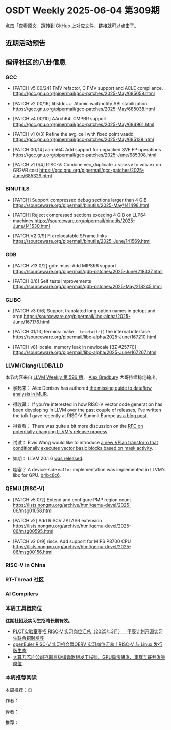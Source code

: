 # OSDT Weekly 2025-06-04 第309期

点击「查看原文」跳转到 GitHub 上对应文件，链接就可以点击了。

## 近期活动预告

## 编译社区的八卦信息

### GCC

- [PATCH v5 00/24] FMV refactor, C FMV support and ACLE compliance.
  https://gcc.gnu.org/pipermail/gcc-patches/2025-May/685058.html

- [PATCH v2 00/16] libstdc++: Atomic wait/notify ABI stabilization
  https://gcc.gnu.org/pipermail/gcc-patches/2025-May/685038.html

- [PATCH v4 00/10] AArch64: CMPBR support
  https://gcc.gnu.org/pipermail/gcc-patches/2025-May/684961.html

- [PATCH v1 0/3] Refine the avg_ceil with fixed point vaadd
  https://gcc.gnu.org/pipermail/gcc-patches/2025-May/685138.html

- [PATCH 00/14] aarch64: Add support for unpacked SVE FP operations
  https://gcc.gnu.org/pipermail/gcc-patches/2025-June/685308.html

- [PATCH v1 0/4] RISC-V: Combine vec_duplicate + vdiv.vv to vdiv.vx on GR2VR cost
  https://gcc.gnu.org/pipermail/gcc-patches/2025-June/685329.html

### BINUTILS

- [PATCH] Support compressed debug sections larger than 4 GiB
  https://sourceware.org/pipermail/binutils/2025-May/141498.html

- [PATCH] Reject compressed sections exceding 4 GiB on LLP64 machines
  https://sourceware.org/pipermail/binutils/2025-June/141530.html

- [PATCH,V2 0/9] Fix relocatable SFrame links
  https://sourceware.org/pipermail/binutils/2025-June/141569.html

### GDB

- [PATCH v13 0/2] gdb: mips: Add MIPSR6 support
  https://sourceware.org/pipermail/gdb-patches/2025-June/218337.html

- [PATCH 0/6] Self tests improvements
  https://sourceware.org/pipermail/gdb-patches/2025-May/218245.html

### GLIBC

- [PATCH v3 0/6] Support translated long option names in getopt and argp
  https://sourceware.org/pipermail/libc-alpha/2025-June/167176.html

- [PATCH 01/13] termios: make `__tcsetattr()` the internal interface
  https://sourceware.org/pipermail/libc-alpha/2025-June/167210.html

- [PATCH v8] locale: memory leak in newlocale [BZ #25770]
  https://sourceware.org/pipermail/libc-alpha/2025-June/167267.html

### LLVM/Clang/LLDB/LLD

本节内容来自 [LLVM Weekly 第 596 期](http://llvmweekly.org/issue/596)，
[Alex Bradbury](https://www.linkedin.com/in/alex-bradbury/) 大哥持续稳定输出。

* 学起来： Alex Denisov has authored [the missing guide to dataflow analysis in MLIR](https://lowlevelbits.com/p/the-missing-guide-to-dataflow-analysis).

* 得收藏： If you're interested in how RISC-V vector code generation has been developing in LLVM over the past couple of releases, I've written the talk I gave recently at RISC-V Summit Europe [as a blog post](https://blogs.igalia.com/compilers/2025/05/28/improvements-to-risc-v-vector-code-generation-in-llvm/).

* 得看看： There was quite a bit more discussion on the [RFC on potentially changing LLVM's release process](https://discourse.llvm.org/t/rfc-updating-and-aligning-the-llvm-release-process-before-llvm-21/86493).

* 试试： Elvis Wang would like to introduce [a new VPlan transform that conditionally executes vector basic blocks based on mask activity](https://discourse.llvm.org/t/rfc-lv-generating-conditional-vpbb-that-will-be-skip-when-the-mask-is-inactive-in-vplan/86591).

* 如期： LLVM 20.1.6 [was released](https://discourse.llvm.org/t/llvm-20-1-6-released/86598).

* 哇塞？ A device-side `malloc` implementation was implemented in LLVM's libc for GPU.
  [b4bc8c6](https://github.com/llvm/llvm-project/commit/b4bc8c6f83e3).

### QEMU (RISC-V)

- [PATCH v5 0/2] Extend and configure PMP region count
  https://lists.nongnu.org/archive/html/qemu-devel/2025-06/msg01058.html

- [PATCH v2] Add RISCV ZALASR extension
  https://lists.nongnu.org/archive/html/qemu-devel/2025-06/msg00595.html

- [PATCH v2 0/9] riscv: Add support for MIPS P8700 CPU
  https://lists.nongnu.org/archive/html/qemu-devel/2025-06/msg00156.html
  
### RISC-V in China

### RT-Thread 社区

### AI Compilers

### 本周工具链岗位

**往期社招及实习生招聘长期有效。**

- [PLCT实验室春招 RISC-V 实习岗位汇总（2025年3月）｜甲辰计划开源实习生联合招聘培养](https://mp.weixin.qq.com/s/no5v_YeGI3LUE7mYv5wUpQ)
- [openEuler RISC-V 实习机会暨OERV 实习岗位汇总｜RISC-V 与 Linux 发行版生态](https://mp.weixin.qq.com/s/87XEhORtte_iTTZqjinX2g)
- [大算力芯片公司招聘高级编译器研发工程师、GPU算法研发、集群互联开发等岗位](https://mp.weixin.qq.com/s/ONoNJ5jZmL794AdtlHrDuQ)

### 本周推荐阅读

本周推荐：《》

作者：

译者：

推荐：

